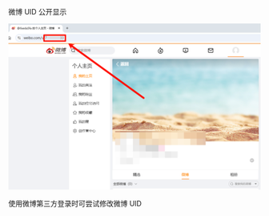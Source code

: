微博 UID 公开显示

![微博 UID 公开显示](./../../../images/%E7%AC%AC%E4%B8%89%E6%96%B9%E7%99%BB%E5%BD%95/%E5%BE%AE%E5%8D%9A%20UID%20%E5%85%AC%E5%BC%80%E6%98%BE%E7%A4%BA.png)

使用微博第三方登录时可尝试修改微博 UID

